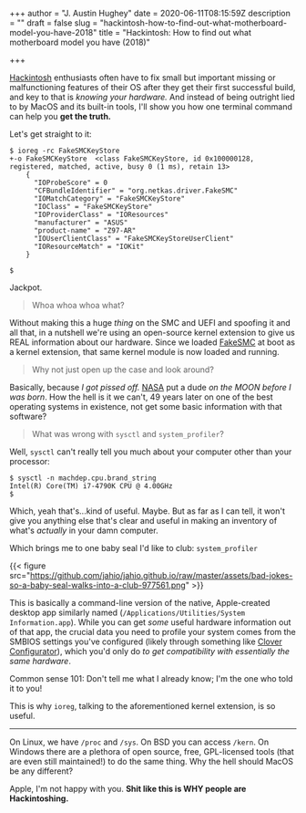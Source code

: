 +++
author = "J. Austin Hughey"
date = 2020-06-11T08:15:59Z
description = ""
draft = false
slug = "hackintosh-how-to-find-out-what-motherboard-model-you-have-2018"
title = "Hackintosh: How to find out what motherboard model you have (2018)"

+++


[Hackintosh](https://en.wikipedia.org/wiki/Hackintosh) enthusiasts often have to fix small but important missing or malfunctioning features of their OS after they get their first successful build, and key to that is _knowing your hardware._ And instead of being outright lied to by MacOS and its built-in tools, I'll show you how one terminal command can help you **get the truth.**

Let's get straight to it:

```
$ ioreg -rc FakeSMCKeyStore
+-o FakeSMCKeyStore  <class FakeSMCKeyStore, id 0x100000128, registered, matched, active, busy 0 (1 ms), retain 13>
    {
      "IOProbeScore" = 0
      "CFBundleIdentifier" = "org.netkas.driver.FakeSMC"
      "IOMatchCategory" = "FakeSMCKeyStore"
      "IOClass" = "FakeSMCKeyStore"
      "IOProviderClass" = "IOResources"
      "manufacturer" = "ASUS"
      "product-name" = "Z97-AR"
      "IOUserClientClass" = "FakeSMCKeyStoreUserClient"
      "IOResourceMatch" = "IOKit"
    }

$

```

Jackpot.

> Whoa whoa whoa what?

Without making this a huge _thing_ on the SMC and UEFI and spoofing it and all that, in a nutshell we're using an open-source kernel extension to give us REAL information about our hardware. Since we loaded [FakeSMC](https://bitbucket.org/RehabMan/os-x-fakesmc-kozlek) at boot as a kernel extension, that same kernel module is now loaded and running.

> Why not just open up the case and look around?

Basically, because _I got pissed off._  [NASA](http://nasa.gov/) put a dude _on the MOON before I was born_. How the hell is it we can't, 49 years later on one of the best operating systems in existence, not get some basic information with that software?

> What was wrong with `sysctl` and `system_profiler`?

Well, `sysctl` can't really tell you much about your computer other than your processor:

```
$ sysctl -n machdep.cpu.brand_string
Intel(R) Core(TM) i7-4790K CPU @ 4.00GHz
$

```

Which, yeah that's...kind of useful. Maybe. But as far as I can tell, it won't give you anything else that's clear and useful in making an inventory of what's _actually_ in your damn computer.

Which brings me to one baby seal I'd like to club: `system_profiler`

{{< figure src="https://github.com/jahio/jahio.github.io/raw/master/assets/bad-jokes-so-a-baby-seal-walks-into-a-club-977561.png" >}}

This is basically a command-line version of the native, Apple-created desktop app similarly named (`/Applications/Utilities/System Information.app`). While you can get _some_ useful hardware information out of that app, the crucial data you need to profile your system comes from the SMBIOS settings you've configured (likely through something like [Clover Configurator](https://mackie100projects.altervista.org/download-clover-configurator/)), which you'd only do _to get compatibility with essentially the same hardware_.

Common sense 101: Don't tell me what I already know; I'm the one who told it to you!

This is why `ioreg`, talking to the aforementioned kernel extension, is so useful.

---

On Linux, we have `/proc` and `/sys`. On BSD you can access `/kern`. On Windows there are a plethora of open source, free, GPL-licensed tools (that are even still maintained!) to do the same thing. Why the hell should MacOS be any different?

Apple, I'm not happy with you. **Shit like this is WHY people are Hackintoshing.**

